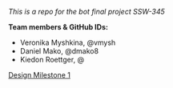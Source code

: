 *This is a repo for the bot final project SSW-345*

**Team members & GitHub IDs:**

* Veronika Myshkina, @vmysh
* Daniel Mako, @dmako8
* Kiedon Roettger, @

[Design Milestone 1](DESIGN.md)